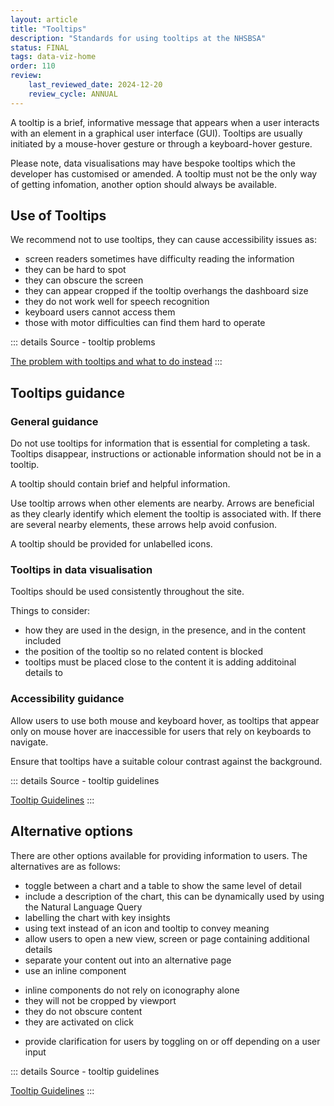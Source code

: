 ```yaml
---
layout: article
title: "Tooltips"
description: "Standards for using tooltips at the NHSBSA"
status: FINAL
tags: data-viz-home
order: 110
review:
    last_reviewed_date: 2024-12-20
    review_cycle: ANNUAL
---
```

A tooltip is a brief, informative message that appears when a user interacts with an element in a graphical user interface (GUI). Tooltips are usually initiated by a mouse-hover gesture or through a keyboard-hover gesture.  
  
Please note, data visualisations may have bespoke tooltips which the developer has customised or amended. A tooltip must not be the only way of getting infomation, another option should always be available.
  
## Use of Tooltips  
  
We recommend not to use tooltips, they can cause accessibility issues as:

- screen readers sometimes have difficulty reading the information
- they can be hard to spot
- they can obscure the screen
- they can appear cropped if the tooltip overhangs the dashboard size
- they do not work well for speech recognition
- keyboard users cannot access them
- those with motor difficulties can find them hard to operate  
  
::: details Source - tooltip problems

[The problem with tooltips and what to do instead][tool 1]
:::
  
## Tooltips guidance

### General guidance
  
Do not use tooltips for information that is essential for completing a task. Tooltips disappear, instructions or actionable information should not be in a tooltip.  
  
A tooltip should contain brief and helpful information.  
  
Use tooltip arrows when other elements are nearby. Arrows are beneficial as they clearly identify which element the tooltip is associated with. If there are several nearby elements, these arrows help avoid confusion.  
  
A tooltip should be provided for unlabelled icons.  
  
### Tooltips in data visualisation  

Tooltips should be used consistently throughout the site.  
  
Things to consider:  
  
- how they are used in the design, in the presence, and in the content included
- the position of the tooltip so no related content is blocked
- tooltips must be placed close to the content it is adding additoinal details to

### Accessibility guidance  
  
Allow users to use both mouse and keyboard hover, as tooltips that appear only on mouse hover are inaccessible for users that rely on keyboards to navigate. 

Ensure that tooltips have a suitable colour contrast against the background.

::: details Source - tooltip guidelines

[Tooltip Guidelines][tool 2]
:::  
  
## Alternative options  
  
There are other options available for providing information to users. The alternatives are as follows:  
  
- toggle between a chart and a table to show the same level of detail
- include a description of the chart, this can be dynamically used by using the Natural Language Query
- labelling the chart with key insights
- using text instead of an icon and tooltip to convey meaning
- allow users to open a new view, screen or page containing additional details
- separate your content out into an alternative page
- use an inline component
* inline components do not rely on iconography alone
* they will not be cropped by viewport
* they do not obscure content
* they are activated on click
- provide clarification for users by toggling on or off depending on a user input
  
::: details Source - tooltip guidelines

[Tooltip Guidelines][tool 2]
:::  

[tool 1]: https://adamsilver.io/blog/the-problem-with-tooltips-and-what-to-do-instead/
[tool 2]: https://www.nngroup.com/articles/tooltip-guidelines/